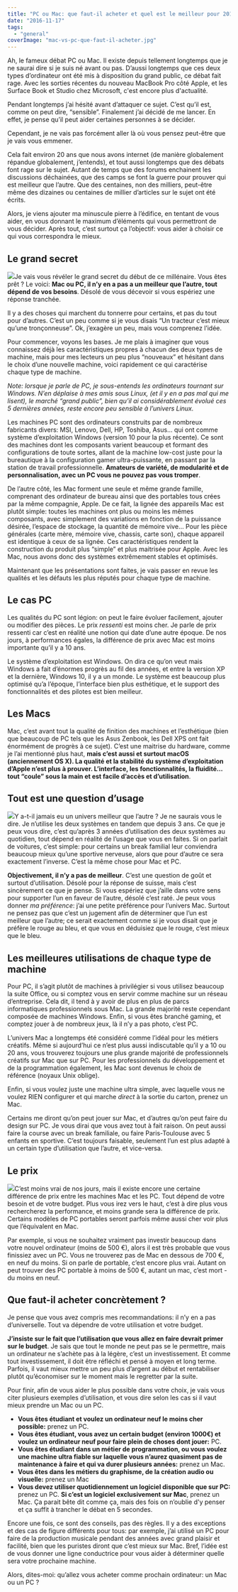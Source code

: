 ```yaml
---
title: "PC ou Mac: que faut-il acheter et quel est le meilleur pour 2017 ?"
date: "2016-11-17"
tags:
  - "general"
coverImage: "mac-vs-pc-que-faut-il-acheter.jpg"
---
```


Ah, le fameux débat PC ou Mac. Il existe depuis tellement longtemps que je ne saurai dire si je suis né avant ou pas. D’aussi longtemps que ces deux types d’ordinateur ont été mis à disposition du grand public, ce débat fait rage. Avec les sorties récentes du nouveau MacBook Pro côté Apple, et les Surface Book et Studio chez Microsoft, c'est encore plus d'actualité.

Pendant longtemps j’ai hésité avant d’attaquer ce sujet. C’est qu’il est, comme on peut dire, “sensible”. Finalement j’ai décidé de me lancer. En effet, je pense qu’il peut aider certaines personnes à se décider.

Cependant, je ne vais pas forcément aller là où vous pensez peut-être que je vais vous emmener.<!--more-->

Cela fait environ 20 ans que nous avons internet (de manière globalement répandue globalement, j’entends), et tout aussi longtemps que des débats font rage sur le sujet. Autant de temps que des forums enchainent les discussions déchainées, que des camps se font la guerre pour prouver qui est meilleur que l’autre. Que des centaines, non des milliers, peut-être même des dizaines ou centaines de millier d’articles sur le sujet ont été écrits.

Alors, je viens ajouter ma minuscule pierre à l’édifice, en tentant de vous aider, en vous donnant le maximum d’éléments qui vous permettront de vous décider. Après tout, c’est surtout ça l’objectif: vous aider à choisir ce qui vous correspondra le mieux.

## Le grand secret

![](images/le-grand-secret-pc-mac.jpg)Je vais vous révéler le grand secret du début de ce millénaire. Vous êtes prêt ? Le voici: **Mac ou PC, il n’y en a pas a un meilleur que l’autre, tout dépend de vos besoins**. Désolé de vous décevoir si vous espériez une réponse tranchée.

Il y a des choses qui marchent du tonnerre pour certains, et pas du tout pour d’autres. C’est un peu comme si je vous disais “Un tracteur c’est mieux qu’une tronçonneuse”. Ok, j’exagère un peu, mais vous comprenez l’idée.

Pour commencer, voyons les bases. Je me plais à imaginer que vous connaissez déjà les caractéristiques propres à chacun des deux types de machine, mais pour mes lecteurs un peu plus “nouveaux” et hésitant dans le choix d’une nouvelle machine, voici rapidement ce qui caractérise chaque type de machine.

_Note: lorsque je parle de PC, je sous-entends les ordinateurs tournant sur Windows. N’en déplaise à mes amis sous Linux, (et il y en a pas mal qui me lisent), le marché “grand public”, bien qu’il ai considérablement évolué ces 5 dernières années, reste encore peu sensible à l’univers Linux._

Les machines PC sont des ordinateurs construits par de nombreux fabricants divers: MSI, Lenovo, Dell, HP, Toshiba, Asus… qui ont comme système d’exploitation Windows (version 10 pour la plus récente). Ce sont des machines dont les composants varient beaucoup et formant des configurations de toute sortes, allant de la machine low-cost juste pour la bureautique à la configuration gamer ultra-puissante, en passant par la station de travail professionnelle. **Amateurs de variété, de modularité et de personnalisation, avec un PC vous ne pouvez pas vous tromper**.

De l’autre côté, les Mac forment une seule et même grande famille, comprenant des ordinateur de bureau ainsi que des portables tous crées par la même compagnie, Apple. De ce fait, la lignée des appareils Mac est plutôt simple: toutes les machines ont plus ou moins les mêmes composants, avec simplement des variations en fonction de la puissance désirée, l’espace de stockage, la quantité de mémoire vive… Pour les pièce générales (carte mère, mémoire vive, chassis, carte son), chaque appareil est identique à ceux de sa lignée. Ces caractéristiques rendent la construction du produit plus “simple” et plus maitrisée pour Apple. Avec les Mac, nous avons donc des systèmes extrêmement stables et optimisés.

Maintenant que les présentations sont faites, je vais passer en revue les qualités et les défauts les plus réputés pour chaque type de machine.

## Le cas PC

Les qualités du PC sont légion: on peut le faire évoluer facilement, ajouter ou modifier des pièces. Le prix _ressenti_ est moins cher. Je parle de prix ressenti car c’est en réalité une notion qui date d’une autre époque. De nos jours, à performances égales, la différence de prix avec Mac est moins importante qu’il y a 10 ans.

Le système d’exploitation est Windows. On dira ce qu’on veut mais Windows a fait d’énormes progrès au fil des années, et entre la version XP et la dernière, Windows 10, il y a un monde. Le système est beaucoup plus optimisé qu’a l’époque, l’interface bien plus esthétique, et le support des fonctionnalités et des pilotes est bien meilleur.

## Les Macs

Mac, c’est avant tout la qualité de finition des machines et l’esthétique (bien que beaucoup de PC tels que les Asus Zenbook, les Dell XPS ont fait énormément de progrès à ce sujet). C’est une maitrise du hardware, comme je l’ai mentionné plus haut, **mais c’est aussi et surtout macOS (anciennement OS X). La qualité et la stabilité du système d’exploitation d’Apple n’est plus à prouver. L’interface, les fonctionnalités, la fluidité… tout “coule” sous la main et est facile d’accès et d’utilisation**.

## Tout est une question d’usage

![](images/pc-vs-mac-question-usage.jpeg)Y a-t-il jamais eu un univers meilleur que l’autre ? Je ne saurais vous le dire. Je n’utilise les deux systèmes en tandem que depuis 3 ans. Ce que je peux vous dire, c’est qu’après 3 années d’utilisation des deux systèmes au quotidien, tout dépend en réalité de l’usage que vous en faites. Si on parlait de voitures, c’est simple: pour certains un break familial leur conviendra beaucoup mieux qu’une sportive nerveuse, alors que pour d’autre ce sera exactement l’inverse. C’est la même chose pour Mac et PC.

**Objectivement, il n’y a pas de meilleur**. C’est une question de goût et surtout d’utilisation. Désolé pour la réponse de suisse, mais c’est sincèrement ce que je pense. Si vous espériez que j’aille dans votre sens pour supporter l’un en faveur de l’autre, désolé c’est raté. Je peux vous donner _ma préférence_: j’ai une petite préférence pour l’univers Mac. Surtout ne pensez pas que c’est un jugement afin de déterminer que l’un est meilleur que l’autre; ce serait exactement comme si je vous disait que je préfère le rouge au bleu, et que vous en déduisiez que le rouge, c’est mieux que le bleu.

## Les meilleures utilisations de chaque type de machine

Pour PC, il s’agit plutôt de machines à privilégier si vous utilisez beaucoup la suite Office, ou si comptez vous en servir comme machine sur un réseau d’entreprise. Cela dit, il tend à y avoir de plus en plus de parcs informatiques professionnels sous Mac. La grande majorité reste cependant composée de machines Windows. Enfin, si vous êtes branché gaming, et comptez jouer à de nombreux jeux, là il n’y a pas photo, c’est PC.

L’univers Mac a longtemps été considéré comme l’idéal pour les métiers créatifs. Même si aujourd’hui ce n’est plus aussi indiscutable qu’il y a 10 ou 20 ans, vous trouverez toujours une plus grande majorité de professionnels créatifs sur Mac que sur PC. Pour les professionnels du développement et de la programmation également, les Mac sont devenus le choix de référence (noyaux Unix oblige).

Enfin, si vous voulez juste une machine ultra simple, avec laquelle vous ne voulez RIEN configurer et qui marche _direct_ à la sortie du carton, prenez un Mac.

Certains me diront qu’on peut jouer sur Mac, et d’autres qu’on peut faire du design sur PC. Je vous dirai que vous avez tout à fait raison. On peut aussi faire la course avec un break familiale, ou faire Paris-Toulouse avec 5 enfants en sportive. C’est toujours faisable, seulement l’un est plus adapté à un certain type d’utilisation que l’autre, et vice-versa.

## Le prix

![](images/pc-vs-mac-prix.jpg)C’est moins vrai de nos jours, mais il existe encore une certaine différence de prix entre les machines Mac et les PC. Tout dépend de votre besoin et de votre budget. Plus vous irez vers le haut, c’est à dire plus vous rechercherez la performance, et moins grande sera la différence de prix. Certains modèles de PC portables seront parfois même aussi cher voir plus que l’équivalent en Mac.

Par exemple, si vous ne souhaitez vraiment pas investir beaucoup dans votre nouvel ordinateur (moins de 500 €), alors il est très probable que vous finissiez avec un PC. Vous ne trouverez pas de Mac en dessous de 700 €, en neuf du moins. Si on parle de portable, c’est encore plus vrai. Autant on peut trouver des PC portable à moins de 500 €, autant un mac, c’est mort - du moins en neuf.

## Que faut-il acheter concrètement ?

Je pense que vous avez compris mes recommandations: il n’y en a pas d’universelle. Tout va dépendre de votre utilisation et votre budget.

**J’insiste sur le fait que l’utilisation que vous allez en faire devrait primer sur le budget**. Je sais que tout le monde ne peut pas se le permettre, mais un ordinateur ne s’achète pas à la légère, c’est un investissement. Et comme tout investissement, il doit être réfléchi et pensé à moyen et long terme. Parfois, il vaut mieux mettre un peu plus d’argent au début et rentabiliser plutôt qu’économiser sur le moment mais le regretter par la suite.

Pour finir, afin de vous aider le plus possible dans votre choix, je vais vous citer plusieurs exemples d’utilisation, et vous dire selon les cas si il vaut mieux prendre un Mac ou un PC.

- **Vous êtes étudiant et voulez un ordinateur neuf le moins cher possible:** prenez un PC.
- **Vous êtes étudiant, vous avez un certain budget (environ 1000€) et voulez un ordinateur neuf pour faire plein de choses dont jouer:** PC.
- **Vous êtes étudiant dans un métier de programmation, ou vous voulez une machine ultra fiable sur laquelle vous n’aurez quasiment pas de maintenance à faire et qui va durer plusieurs années:** prenez un Mac.
- **Vous êtes dans les métiers du graphisme, de la création audio ou visuelle:** prenez un Mac
- **Vous devez utiliser quotidiennement un logiciel disponible que sur PC:** prenez un PC. **Si c’est un logiciel exclusivement sur Mac**, prenez un Mac. Ça parait bête dit comme ça, mais des fois on n’oublie d'y penser et ça suffit à trancher le débat en 5 secondes.

Encore une fois, ce sont des conseils, pas des règles. Il y a des exceptions et des cas de figure différents pour tous: par exemple, j’ai utilisé un PC pour faire de la production musicale pendant des années avec grand plaisir et facilité, bien que les puristes diront que c’est mieux sur Mac. Bref, l’idée est de vous donner une ligne conductrice pour vous aider à déterminer quelle sera votre prochaine machine.

Alors, dites-moi: qu’allez vous acheter comme prochain ordinateur: un Mac ou un PC ?
